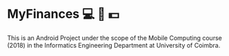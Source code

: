 # MyFinances :computer: :iphone: :dollar:

This is an Android Project under the scope of the Mobile Computing course (2018) in the Informatics Engineering Department at University of Coimbra.
